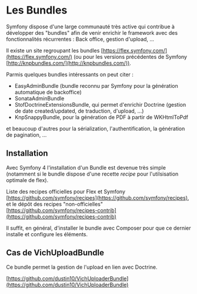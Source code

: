 # Les Bundles

Symfony dispose d'une large communauté très active qui contribue à développer des "bundles" afin de venir enrichir le framework avec des fonctionnalités récurrentes : Back office, gestion d'upload, ...

Il existe un site regroupant les bundles [https://flex.symfony.com/](https://flex.symfony.com/) (ou pour les versions précédentes de Symfony [http://knpbundles.com/](http://knpbundles.com/)).

Parmis quelques bundles intéressants on peut citer :

* EasyAdminBundle (bundle reconnu par Symfony pour la génération automatique de backoffice)
* SonataAdminBundle
* StofDoctrineExtensionsBundle, qui permet d'enrichir Doctrine (gestion de date created/updated, de traduction, d'upload, ...)
* KnpSnappyBundle, pour la génération de PDF à partir de WKHtmlToPdf

et beaucoup d'autres pour la sérialization, l'authentification, la génération de pagination, ...

## Installation

Avec Symfony 4 l'installation d'un Bundle est devenue très simple (notamment si le bundle dispose d'une recette _recipe_ pour l'utilsisation optimale de flex).

Liste des recipes officielles pour Flex et Symfony [https://github.com/symfony/recipes](https://github.com/symfony/recipes), et le dépôt des recipes "non-officielles" [https://github.com/symfony/recipes-contrib](https://github.com/symfony/recipes-contrib)

Il suffit, en général, d'installer le bundle avec Composer pour que ce dernier installe et configure les éléments.

## Cas de VichUploadBundle

Ce bundle permet la gestion de l'upload en lien avec Doctrine.

[https://github.com/dustin10/VichUploaderBundle](https://github.com/dustin10/VichUploaderBundle)
